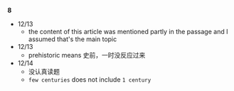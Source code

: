 
**8**
- 12/13
	- the content of this article was mentioned partly in the passage and I assumed that's the main topic
- 12/13
	- prehistoric means 史前，一时没反应过来
- 12/14
	- 没认真读题
	- `few centuries` does not include `1 century`
